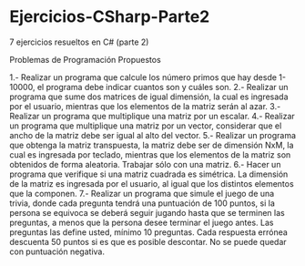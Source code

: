 # Ejercicios-CSharp-Parte2
7 ejercicios resueltos en C# (parte 2)

Problemas de Programación Propuestos

1.- Realizar un programa que calcule los número primos que hay desde 1-10000, el programa
debe indicar cuantos son y cuáles son.
2.- Realizar un programa que sume dos matrices de igual dimensión, la cual es ingresada por el
usuario, mientras que los elementos de la matriz serán al azar.
3.- Realizar un programa que multiplique una matriz por un escalar.
4.- Realizar un programa que multiplique una matriz por un vector, considerar que el ancho de
la matriz debe ser igual al alto del vector.
5.- Realizar un programa que obtenga la matriz transpuesta, la matriz debe ser de dimensión
NxM, la cual es ingresada por teclado, mientras que los elementos de la matriz son obtenidos
de forma aleatoria. Trabajar sólo con una matriz.
6.- Hacer un programa que verifique si una matriz cuadrada es simétrica. La dimensión de la
matriz es ingresada por el usuario, al igual que los distintos elementos que la componen.
7.- Realizar un programa que simule el juego de una trivia, donde cada pregunta tendrá una
puntuación de 100 puntos, si la persona se equivoca se deberá seguir jugando hasta que se
terminen las preguntas, a menos que la persona desee terminar el juego antes. Las preguntas
las define usted, mínimo 10 preguntas. Cada respuesta errónea descuenta 50 puntos si es que
es posible descontar. No se puede quedar con puntuación negativa.
